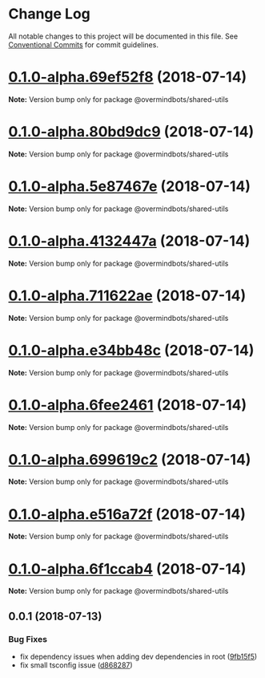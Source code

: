 # Change Log

All notable changes to this project will be documented in this file.
See [Conventional Commits](https://conventionalcommits.org) for commit guidelines.

<a name="0.1.0-alpha.69ef52f8"></a>
# [0.1.0-alpha.69ef52f8](https://github.com/overmindbots/shared-utils/compare/v0.0.2...v0.1.0-alpha.69ef52f8) (2018-07-14)




**Note:** Version bump only for package @overmindbots/shared-utils

<a name="0.1.0-alpha.80bd9dc9"></a>
# [0.1.0-alpha.80bd9dc9](https://github.com/overmindbots/shared-utils/compare/v0.0.2...v0.1.0-alpha.80bd9dc9) (2018-07-14)




**Note:** Version bump only for package @overmindbots/shared-utils

<a name="0.1.0-alpha.5e87467e"></a>
# [0.1.0-alpha.5e87467e](https://github.com/overmindbots/shared-utils/compare/v0.0.2...v0.1.0-alpha.5e87467e) (2018-07-14)




**Note:** Version bump only for package @overmindbots/shared-utils

<a name="0.1.0-alpha.4132447a"></a>
# [0.1.0-alpha.4132447a](https://github.com/overmindbots/shared-utils/compare/v0.0.2...v0.1.0-alpha.4132447a) (2018-07-14)




**Note:** Version bump only for package @overmindbots/shared-utils

<a name="0.1.0-alpha.711622ae"></a>
# [0.1.0-alpha.711622ae](https://github.com/overmindbots/shared-utils/compare/v0.0.2...v0.1.0-alpha.711622ae) (2018-07-14)




**Note:** Version bump only for package @overmindbots/shared-utils

<a name="0.1.0-alpha.e34bb48c"></a>
# [0.1.0-alpha.e34bb48c](https://github.com/overmindbots/shared-utils/compare/v0.0.2...v0.1.0-alpha.e34bb48c) (2018-07-14)




**Note:** Version bump only for package @overmindbots/shared-utils

<a name="0.1.0-alpha.6fee2461"></a>
# [0.1.0-alpha.6fee2461](https://github.com/overmindbots/shared-utils/compare/v0.0.2...v0.1.0-alpha.6fee2461) (2018-07-14)




**Note:** Version bump only for package @overmindbots/shared-utils

<a name="0.1.0-alpha.699619c2"></a>
# [0.1.0-alpha.699619c2](https://github.com/overmindbots/shared-utils/compare/v0.0.2...v0.1.0-alpha.699619c2) (2018-07-14)




**Note:** Version bump only for package @overmindbots/shared-utils

<a name="0.1.0-alpha.e516a72f"></a>
# [0.1.0-alpha.e516a72f](https://github.com/overmindbots/shared-utils/compare/v0.0.2...v0.1.0-alpha.e516a72f) (2018-07-14)




**Note:** Version bump only for package @overmindbots/shared-utils

<a name="0.1.0-alpha.6f1ccab4"></a>
# [0.1.0-alpha.6f1ccab4](https://github.com/overmindbots/shared-utils/compare/v0.0.2...v0.1.0-alpha.6f1ccab4) (2018-07-14)




**Note:** Version bump only for package @overmindbots/shared-utils

<a name="0.0.1"></a>
## 0.0.1 (2018-07-13)


### Bug Fixes

* fix dependency issues when adding dev dependencies in root ([9fb15f5](https://github.com/overmindbots/shared-utils/commit/9fb15f5))
* fix small tsconfig issue ([d868287](https://github.com/overmindbots/shared-utils/commit/d868287))
